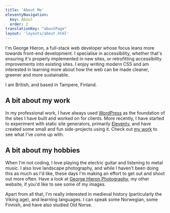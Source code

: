 ```yaml
---
title: 'About Me'
eleventyNavigation:
  key: About
  order: 2
translationKey: "aboutPage"
layout: 'layouts/about.html'
---
```


I'm George Hieron, a full-stack web developer whose focus leans more towards front-end development. I specialise in accessibility, whether that's ensuring it's properly implemented in new sites, or retrofitting accessibility improvements into existing sites. I enjoy writing modern CSS and am interested in learning more about how the web can be made cleaner, greener and more sustainable.

I am British, and based in Tampere, Finland.

## A bit about my work

In my professional work, I have always used [WordPress](https://wordpress.org/) as the foundation of the sites I have built and worked on for clients. More recently, I have started to experiment with static site generators, primarily [Eleventy](https://www.11ty.dev/), and have created some small and fun side-projects using it. Check out [my work](/{{locale}}/work) to see what I've come up with.

## A bit about my hobbies

When I'm not coding, I love playing the electric guitar and listening to metal music. I also love landscape photography, and while I haven't been doing this as much as I'd like, these days I'm making an effort to get out and shoot out more often. Have a look at [George Hieron Photography](https://www.georgehieron.com/), my other website, if you'd like to see some of my images.

Apart from all that, I'm really interested in medieval history (particularly the Viking age), and learning languages. I can speak some Norwegian, some Finnish, and have also studied Old Norse.